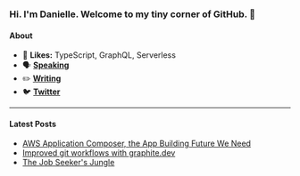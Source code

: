 ### Hi. I'm Danielle. Welcome to my tiny corner of GitHub. 👋

#### **About**

- 🧠 **Likes:** TypeScript, GraphQL, Serverless
- 🗣 **[Speaking](https://www.danielleheberling.xyz/speaking)**
- ✏️ **[Writing](https://www.danielleheberling.xyz/)**
- 🐦 **[Twitter](https://twitter.com/deeheber)**

<hr />

#### **Latest Posts**

<!-- start latest posts -->
- [AWS Application Composer, the App Building Future We Need](https://danielleheberling.xyz/blog/aws-application-composer/)
- [Improved git workflows with graphite.dev](https://danielleheberling.xyz/blog/git-collaboration/)
- [The Job Seeker's Jungle](https://danielleheberling.xyz/blog/jobseekers-jungle/)
<!-- end latest posts -->
